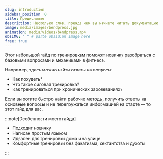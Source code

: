 ```yaml
---
slug: introduction
sidebar_position: 0
title: Предисловие
description: Несколько слов, прежде чем вы начнете читать документацию
image: media/images/bendpress.jpg
animation: media/videos/bendpress.mp4
obsIMG: " " # paste obsidian image here
free: true
---
```

Этот небольшой гайд по тренировкам поможет новичку разобраться с базовыми вопросами и механиками в фитнесе.

Например, здесь можно найти ответы на вопросы:
- Как похудеть?
- Что такое силовая тренировка?
- Как тренироваться при хронических заболеваниях?

 Если вы хотите быстро найти рабочие методы, получить ответы на основные вопросы и не перегружаться информацией на старте — то этот гайд для вас.

:::note[Особенности моего гайда]  

- Подходит новичку
- Написан простым языком
- Идеален для тренировки дома и на улице
- Комфортные тренировки без фанатизма, сектантства и духоты

:::


